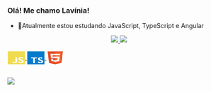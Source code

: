### Olá! Me chamo Lavínia!


- 🎇Atualmente estou estudando JavaScript, TypeScript e Angular

<div align="center">
  <a href="https://github.com/laviniaof">
  <img height="180em" src="https://github-readme-stats.vercel.app/api?username=laviniaof&show_icons=true&theme=dark&include_all_commits=true&count_private=true"/>
  <img height="180em" src="https://github-readme-stats.vercel.app/api/top-langs/?username=laviniaof&layout=compact&langs_count=7&theme=dark"/>
</div>

<div style="display: inline_block"><br>
  <img align="center" alt="Lavinia-Js" height="30" width="40" src="https://raw.githubusercontent.com/devicons/devicon/master/icons/javascript/javascript-plain.svg">
  <img align="center" alt="Lavinia-Ts" height="30" width="40" src="https://raw.githubusercontent.com/devicons/devicon/master/icons/typescript/typescript-plain.svg">
  <img align="center" alt="Lavinia-HTML" height="30" width="40" src="https://raw.githubusercontent.com/devicons/devicon/master/icons/html5/html5-original.svg">
</div>

##

<div> 
  <a href="https://www.instagram.com/lavy.oliveif/" target="_blank"><img src="https://img.shields.io/badge/-Instagram-%23E4405F?style=for-the-badge&logo=instagram&logoColor=white" target="_blank"></a>
 
</div>

